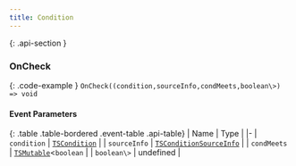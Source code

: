 ```yaml
---
title: Condition
---
```







{: .api-section }
### OnCheck




{: .code-example }
`OnCheck((condition,sourceInfo,condMeets,boolean\>) => void`
#### Event Parameters

{: .table .table-bordered .event-table .api-table}
| Name | Type |
|-
| `condition` | [`TSCondition`](../classes/TSCondition) |
| `sourceInfo` | [`TSConditionSourceInfo`](../classes/TSConditionSourceInfo) |
| `condMeets` | [`TSMutable`](../classes/TSMutable)<`boolean` |
| `boolean\>` | undefined |

